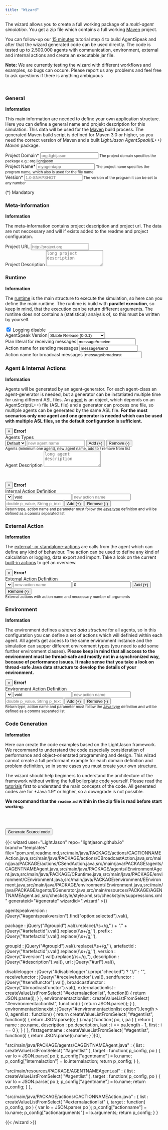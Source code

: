 ```yaml
---
title: "Wizard"
---
```


The wizard allows you to create a full working package of a _multi-agent simulation_. You get a zip file which contains a full working [Maven](https://maven.apache.org/) project. 

<!--more-->

You can follow-up our [15 minutes](/tutorials/agentspeak-in-fifteen-minutes/#build-agentspeak-l-from-the-sources) tutorial step 4 to build AgentSpeak and after that the wizard generated code can be used directly. The code is tested up to 2.500.000 agents with communication, environment, external and internal actions and create an executable jar file.

__Note:__ We are currently testing the wizard with different workflows and examples, so bugs can occure. Please report us any problems and feel free to ask questions if there is anything ambiguous

<br/>

<div class="wizard">

<h3>General</h3>
<section>
<strong>Information</strong>
<p>This main information are needed to define your own application structure. Here you can define a general name and projekt description for this simulation. This data will be used for the <a href="https://maven.apache.org/">Maven</a> build process. The generated Maven build script is defined for Maven 3.0 or higher, so you need the correct version of Maven and a built <i>LightJason AgentSpeak(L++) Maven</i> package.</p>
<p>
    <div class="form-group">
        <label for="groupid">Project Domain*</label>
        <input type="text" class="form-control required" id="groupid" placeholder="org.lightjason" />
        <small class="form-text text-muted">The project domain specifies the package e.g.: org.lightjason</small>
    </div>
    <div class="form-group">
        <label for="artefactid">Project Name*</label>
        <input type="text" class="form-control required" id="artefactid" placeholder="myagentapp" />
        <small class="form-text text-muted">The project name specifies the program name, which also is used for the file name</small>
    </div>
    <div class="form-group">
        <label for="version">Version*</label>
        <input type="text" class="form-control required" id="version" placeholder="1.0-SNAPSHOT" />
        <small class="form-text text-muted">The version of the program it can be set to any number</small>
    </div>
</p>
<p>(*) Mandatory</p>
</section>

<h3>Meta-Information</h3>
<section>
<strong>Information</strong>
<p>The meta-information contains project description and project url. The data are not neccessary and will if exists added to the readme and project configuraton.</p>
<p>
    <div class="form-group">
        <label for="url">Project URL</label>
        <input type="text" class="form-control" id="url" placeholder="http://project.org" />
    </div>
    <div class="form-group">
        <label for="description">Project Description</label>
        <textarea class="form-control" id="description" placeholder="long project description" rows=3></textarea>
    </div>
</p>
</section>

<h3>Runtime</h3>
<section>
<strong>Information</strong>
<p>The <a href="/tutorials/agentspeak-in-fifteen-minutes/#write-your-own-runtime">runtime</a> is the main structure to execute the simulation, so here can you define the main runtime. The runtime is build with <strong>parallel execution</strong>, so keep in mind, that the execution can be return different arguments. The runtime does not contains a (statistical) analysis of, so this must be written by yourself.</p>
<p>
    <div class="form-check">
        <label class="form-check-label">
          <input id="disablelogging" type="checkbox" class="form-check-input" checked /> Logging disable
        </label>
    </div>
    <div class="form-check">   
        <label class="form-check-label">AgentSpeak Version
            <select class="form-control" id="agentspeakversion">
                <option value="0.0.1">Stable Release (0.0.1)</option>
                <option value="0.0.2-SNAPSHOT">Developing Bleeding Edge</option>
            </select>
        </label>            
    </div>
    <div class="form-group">
        <label for="url">Plan literal for receiving messages</label>
        <input type="text" class="form-control required" id="receivefunctor" placeholder="message/receive" value="message/receive" />
    </div>
    <div class="form-group">
        <label for="url">Action name for sending messages</label>
        <input type="text" class="form-control required" id="sendfunctor" placeholder="message/send" value="message/send" />
    </div>    
    <div class="form-group">
        <label for="url">Action name for broadcast messages</label>
        <input type="text" class="form-control required" id="broadcastfunctor" placeholder="message/broadcast" value="message/broadcast" />
    </div>     
</p>
</section>

<h3>Agent & Internal Actions</h3>
<section>
<strong>Information</strong>
<p>Agents will be generated by an agent-generator. For each agent-class an agent-generator is needed, but a generator can be instatiated multiple time for using different ASL files. An <a href="/tutorials/agentspeak-in-fifteen-minutes/#a-id-agentclass-a-agent-class">agent</a> is an object, which depends on an AgentScript(L++) file (ASL file) and a generator can process one file, so multiple agents can be generated by the same ASL file. <strong>For the most scenarios only one agent and one generator is needed which can be used with multiple ASL files, so the default configuration is sufficient.</strong>
</p>
<p>
    <div class="alert alert-danger alert-dismissible fade collapse" role="alert" id="agenterror">
        <button type="button" class="close" data-dismiss="alert" aria-label="Close">
            <span aria-hidden="true">&times;</span>
        </button>
        <strong>Error!</strong> <span class="message"></span>
    </div>
    Agents Types<br/>
    <div class="btn-toolbar" role="group" aria-label="Agent Configuration">        
        <select class="form-control" id="agentlist"><option value='{ "name" : "Default" }'>Default</option></select>
        <input type="text" class="form-control" id="newagent" placeholder="new agent name" />
        <button type="button" class="btn btn-secondary" id="addagent">Add (+)</button>
        <button type="button" class="btn btn-secondary" id="removeagent">Remove (-)</button>
    </div>
    <small class="form-text text-muted">Agents (minimum one agent), new agent name, add to / remove from list</small>
    <br/>
    <div class="form-group">
        <label for="agentdescription">Agent Description</label>
        <textarea class="form-control" id="agentdescription" placeholder="long agent description" rows=3></textarea>
    </div>
</p>
<br/>
<p>
    <div class="alert alert-danger alert-dismissible fade collapse" role="alert" id="internalactionerror">
        <button type="button" class="close" data-dismiss="alert" aria-label="Close">
            <span aria-hidden="true">&times;</span>
        </button>
        <strong>Error!</strong> <span class="message"></span>
    </div>
    Internal Action Definition<br/>
    <div class="btn-toolbar" role="group" aria-label="Agent Internal Actions">
        <select class="form-control" id="internalactionlist"></select>
        <input type="text" class="form-control" id="interalactionreturn" value="void" placeholder="void" />
        <input type="text" class="form-control" id="newinteralaction" placeholder="new action name" />
        <input type="text" class="form-control" id="interalactionparameter" placeholder="double p_value, String p_text" />
        <button type="button" class="btn btn-secondary" id="addinternalaction">Add (+)</button>
        <button type="button" class="btn btn-secondary" id="removeinternalaction">Remove (-)</button>
    </div>
    <small class="form-text text-muted">Return type, action name and parameter must follow the <a href="https://docs.oracle.com/javase/tutorial/java/javaOO/methods.html">Java type</a> definition and will be defined as a comma separated list</small>
</p>
</section>

<h3>External Action</h3>
<section>
<strong>Information</strong>
<p>
The <a href="/tutorials/actions/#what-kind-of-actions-exists">external- or standalone-actions</a> are calls from the agent which can define any kind of behaviour. The action can be used to define any kind of calculation or logging, data export and import. Take a look on the current <a href="/knowledgebase/builtinactions/">built-in actions</a> to get an overview.
</p>
<p>
    <div class="alert alert-danger alert-dismissible fade collapse" role="alert" id="externalactionerror">
        <button type="button" class="close" data-dismiss="alert" aria-label="Close">
            <span aria-hidden="true">&times;</span>
        </button>
        <strong>Error!</strong> <span class="message"></span>
    </div>
    External Action Definition<br/>
    <div class="btn-toolbar" role="group" aria-label="External Action Configuration">        
        <select class="form-control" id="externalactionlist"></select>
        <input type="text" class="form-control" id="newexternalaction" placeholder="new action name"/>
        <input type="text" class="form-control" id="externalactionarguments" value="0"/>
        <button type="button" class="btn btn-secondary" id="addexternalaction">Add (+)</button>
        <button type="button" class="btn btn-secondary" id="removeexternalaction">Remove (-)</button>
    </div>
    <small class="form-text text-muted">External actions with action name and neccessary number of arguments</small>
</p>
</section>

<h3>Environment</h3>
<section>
<strong>Information</strong>
<p>
The environment defines a <i>shared data structure</i> for all agents, so in this configuration you can define a set
of actions which will definied within each agent. All agents get access to the same environment instance and the simulation
can suppor different environment types (you need to add some further environment classes). <strong>Please keep in mind that
all access to the environment must be thread-safe and mostly not in a synchronized way, because of performance issues. It make sense that you take a look on thread-safe Java data structure to develop the details of your environment.</strong>
</p>
<p>
    <div class="alert alert-danger alert-dismissible fade collapse" role="alert" id="environmentactionerror">
        <button type="button" class="close" data-dismiss="alert" aria-label="Close">
            <span aria-hidden="true">&times;</span>
        </button>
        <strong>Error!</strong> <span class="message"></span>
    </div>
    Environment Action Definition<br/>
    <div class="btn-toolbar" role="group" aria-label="Agent Environment Actions">
        <select class="form-control" id="environmentactionlist"></select>
        <input type="text" class="form-control" id="environmentactionreturn" value="void" placeholder="void" />
        <input type="text" class="form-control" id="newenvironmentaction" placeholder="new action name" />
        <input type="text" class="form-control" id="environmentactionparameter" placeholder="double p_value, String p_text" />
        <button type="button" class="btn btn-secondary" id="addenvironmentaction">Add (+)</button>
        <button type="button" class="btn btn-secondary" id="removeenvironmentaction">Remove (-)</button>
    </div>
    <small class="form-text text-muted">Return type, action name and parameter must follow the <a href="https://docs.oracle.com/javase/tutorial/java/javaOO/methods.html">Java type</a> definition and will be defined as a comma separated list</small>
</p>
</section>

<h3>Code Generation</h3>
<section>
<strong>Information</strong><br/>
<p>Here can create the code examples based on the LightJason framework. We recommand to understand the code especially consideration of performance and object-orientated programming and design. This wizad cannot create a full performant example for each domain definition and problem definition, so in some cases you must create your own structure.</p>
<p>
The wizard should help beginners to understand the architecture of the framework without writing the full <a href="https://en.wikipedia.org/wiki/Boilerplate_code">boilerplate code</a> yourself. Please read the <a href="/tutorials">tutorials</a> first to understand the main concepts of the code. All generated codes are for *Java 1.9* or higher, so a downgrade is not possible.
</p>
<p><strong>We recommand that the <code>readme.md</code> within in the zip file is read before start working.</strong></p>
<br/><br/>
<p>
<button type="button" class="btn btn-secondary btn-lg btn-block" id="generate">Generate Source code</button>
</p>
</section>

</div>

{{< wizard user="LightJason" repo="lightjason.github.io" branch="templates" file="pom.xml,readme.md,src/main/java/PACKAGE/actions/CACTIONNAMEAction.java,src/main/java/PACKAGE/actions/CBroadcastAction.java,src/main/java/PACKAGE/actions/CSendAction.java,src/main/java/PACKAGE/agents/CAGENTNAMEAgent.java,src/main/java/PACKAGE/agents/IEnvironmentAgent.java,src/main/java/PACKAGE/CRuntime.java,src/main/java/PACKAGE/environment/CEnvironment.java,src/main/java/PACKAGE/environment/EEnvironment.java,src/main/java/PACKAGE/environment/IEnvironment.java,src/main/java/PACKAGE/agents/EGenerator.java,src/main/resources/PACKAGE/AGENTNAMEAgent.asl,src/checkstyle/style.xml,src/checkstyle/suppressions.xml" generateid="#generate" wizardid=".wizard" >}}

agentspeakversion       : jQuery("#agentspeakversion").find("option:selected").val(),

package                 : jQuery("#groupid").val().replace(/\s+/g,'') + "." + jQuery("#artefactid").val().replace(/\s+/g,''),
prefix                  : jQuery("#artefactid").val().replace(/\s+/g,''),

groupid                 : jQuery("#groupid").val().replace(/\s+/g,''),
artefactid              : jQuery("#artefactid").val().replace(/\s+/g,''),
version                 : jQuery("#version").val().replace(/\s+/g,''),
description             : jQuery("#description").val(),
url                     : jQuery("#url").val(),

disablelogger           : jQuery("#disablelogger").prop("checked") ? "//" : "",
receivefunctor          : jQuery("#receivefunctor").val(),
sendfunctor             : jQuery("#sendfunctor").val(),
broadcastfunctor        : jQuery("#broadcastfunctor").val(),
externalactionlist      : createValueListFromSelect( "#externalactionlist", function(i) { return JSON.parse(i); } ),
environmentactionlist   : createValueListFromSelect( "#environmentactionlist", function(i) { return JSON.parse(i); } ),
environmentactionexist  : jQuery("#environmentactionlist option").length > 0,
agentlist               : function() { return createValueListFromSelect( "#agentlist", function(i) { return JSON.parse(i); } ).map( function( po, i, pa ) { return { name : po.name, description : po.description, last : i == pa.length - 1, first : i == 0 }; } ) },
firstagentname	        : createValueListFromSelect( "#agentlist", function(i) { return JSON.parse(i).name; } )[0],


"src/main/java/PACKAGE/agents/CAGENTNAMEAgent.java" : { list : createValueListFromSelect( "#agentlist" ), target : function( p_config, po ) { var lo = JSON.parse( po ); p_config["agentname"] = lo.name; p_config["internalaction"] = lo.internalaction; return p_config; } },

"src/main/resources/PACKAGE/AGENTNAMEAgent.asl" : { list : createValueListFromSelect( "#agentlist" ), target : function( p_config, po ) { var lo = JSON.parse( po ); p_config["agentname"] = lo.name; return p_config; } },

"src/main/java/PACKAGE/actions/CACTIONNAMEAction.java" : { list : createValueListFromSelect( "#externalactionlist" ), target : function( p_config, po ) { var lo = JSON.parse( po ); p_config["actionname"] = lo.name;  p_config["actionarguments"] = lo.arguments; return p_config; } }

{{< /wizard >}}

<script>
jQuery(function() {

    // --- helper fucntion section -----------------------------------------------------------------------------------------    

    var showmessage = function( pc_id, pc_text, pl_condition )
    {
        jQuery(pc_id).removeClass("show");
        Array.prototype.slice.call(arguments, 3).forEach(function(i) { jQuery(i).removeClass("error"); });

        if (pl_condition)
        {
            Array.prototype.slice.call(arguments, 3).forEach(function(i) { jQuery(i).addClass("error"); });
            jQuery(pc_id + " > .message").text( pc_text );
            jQuery(pc_id).addClass("show");
        }

        return pl_condition;
    }


    var checkjsonoption = function( pc_id, pc_key, px_value )
    {
        return jQuery(pc_id + " option").filter(function(i) { return JSON.parse(jQuery(this).val())[pc_key] == px_value;  } );
    }


    // --- agent section ---------------------------------------------------------------------------------------------------
    
    jQuery("#addagent").click( function() {
    
        var lc = jQuery("#newagent").val().trim();
        if (  ( !showmessage("#agenterror", "Agent name need not to be empty", lc.length == 0, "#newagent" ) ) 
           && ( !showmessage("#agenterror", "Agent with an equal name exists", checkjsonoption("#agentlist", "name", lc ).length > 0, "#newagent" ) )  )
            {
                jQuery("#newagent").val(null);
                jQuery("#agentlist").append( jQuery( "<option>", { value: JSON.stringify( { name : lc } ), text: lc } ) ); 
            }

    } );
    
    jQuery("#removeagent").click( function() {

        if ( !showmessage("#agenterror", "You need at least one agent, so the agent at the list cannot be removed", jQuery("#agentlist option").length == 1 ) )
            jQuery("#agentlist").find("option:selected").remove(); 

    });

    jQuery("#agentdescription").change( function() {
    
        var lo_domagent = jQuery("#agentlist").find("option:selected");
        
        var lo = JSON.parse( lo_domagent.val() );
        lo.description = jQuery(this).val();
        lo_domagent.val( JSON.stringify(lo) );

    });

    jQuery("#agentlist").change( function() {
    
        jQuery("#internalactionlist").empty();
        jQuery("#agentdescription").val(null);

        var lo = JSON.parse( jQuery(this).val() );
        if ( lo.internalaction )
            lo.internalaction.forEach( function(i) { jQuery("#internalactionlist").append( jQuery( "<option>", { value: i.name, text: i.name } ) ); } );
        if ( lo.description )
            jQuery("#agentdescription").val( lo.description );
    
    });



    // --- internal action - agent section ---------------------------------------------------------------------------------
    
    jQuery("#addinternalaction").click( function() {
    
        var lc_return = jQuery("#interalactionreturn").val().trim();
        var lc_name = jQuery("#newinteralaction").val().trim().toLowerCase();

        if (  ( showmessage("#internalactionerror", "Action return argument need not to be empty", lc_return.length == 0, "#interalactionreturn" ) )
           || ( showmessage("#internalactionerror", "Action name need not to be empty", lc_name.length == 0, "#newinteralaction" ) )
           || ( showmessage("#internalactionerror", "An actions with an equal name exists", jQuery("#internalactionlist option[value='" + lc_name + "']").length > 0 ) )  )
           return;

        var lo_agent = JSON.parse( jQuery("#agentlist").find("option:selected").val() );
        if ( !Array.isArray(lo_agent.internalaction) )
            lo_agent.internalaction = [];
            
        lo_agent.internalaction.push({
            "name"       : lc_name,
            "return"     : lc_return,
            "passreturn" : lc_return != "void",
            "argument"   : jQuery("#interalactionparameter").val().trim() 
        });

        jQuery("#agentlist").find("option:selected").val( JSON.stringify( lo_agent ) ); 
        jQuery("#internalactionlist").append( jQuery( "<option>", { value: lc_name, text: lc_name } ) );

        jQuery("#interalactionparameter").val(null);
        jQuery("#interalactionreturn").val( jQuery("#interalactionreturn").attr("placeholder") );
        jQuery("#newinteralaction").val(null)
    });

    jQuery("#removeinternalaction").click( function() {

        if ( showmessage("#internalactionerror", "Internal action is empty, cannot remove data", jQuery("#internalactionlist option").length == 0 ) )
            return;

        var lc_name = jQuery("#internalactionlist").find("option:selected").val();
        jQuery("#internalactionlist").find("option:selected").remove();

        var lo_agent = JSON.parse( jQuery("#agentlist").find("option:selected").val() );
        if ( !Array.isArray(lo_agent.internalaction) )
            return;

        lo_agent.internalaction = lo_agent.internalaction.filter(function(i) { return i.name != lc_name; } );
        jQuery("#agentlist").find("option:selected").val( JSON.stringify( lo_agent ) );          
    
    });
    
    

    // --- external action -------------------------------------------------------------------------------------------------
    
    jQuery("#addexternalaction").click( function() {

        var lc_name = jQuery("#newexternalaction").val().trim();

        if (  ( showmessage("#externalactionerror", "External action name is empty, cannot add data", lc_name.length == 0, "#newexternalaction" ) )
           || ( showmessage("#externalactionerror", "An actions with an equal name exists", checkjsonoption("#externalactionlist", "name", lc_name ).length > 0, "#newexternalaction" ) )  )
            return;

        var ln_arguments = Math.round( Math.abs( parseInt(jQuery("#externalactionarguments").val().trim()) ) );
        ln_arguments = ln_arguments ? ln_arguments : 0;

        jQuery("#externalactionlist").append( jQuery("<option>", { value: JSON.stringify( { name : lc_name, arguments: ln_arguments } ), text: lc_name } ) );
        jQuery("#newexternalaction").val(null);
            
    });
    
    jQuery("#removeexternalaction").click( function() {

        if ( showmessage("#externalactionerror", "External action is empty, cannot remove data", jQuery("#externalactionlist option").length == 0 ) )
            return;

        jQuery("#externalactionlist").find("option:selected").remove(); 

    });


    // --- environment action ----------------------------------------------------------------------------------------------

    jQuery("#addenvironmentaction").click( function() {

        var lc_return = jQuery("#environmentactionreturn").val().trim();
        var lc_name = jQuery("#newenvironmentaction").val().trim().toLowerCase();

        if (  ( showmessage("#environmentactionerror", "Action return argument need not to be empty", lc_return.length == 0, "#environmentactionreturn" ) )
           || ( showmessage("#environmentactionerror", "Action name need not to be empty", lc_name.length == 0, "#newenvironmentaction" ) )  )
           return;

        var lc_returndefault = null;
        switch (lc_return)
        {
            case "char" :
            case "byte" :
            case "short" :
            case "int" :
            case "long" :
            case "float" :
            case "double" :
                lc_returndefault = "0";
                break;

            case "boolean" :
                lc_returndefault = "false";
                break;

            case "void" :
                lc_returndefault = null;
                break;

            default:
                lc_returndefault = "null";
                break;
        }

        jQuery("#environmentactionlist").append( jQuery( "<option>", {         
            text  : lc_name, 
            value : JSON.stringify({
                        "name"          : lc_name,
                        "return"        : lc_return,
                        "returndefault" : lc_returndefault,
                        "passreturn"    : lc_return != "void",
                        "argument"      : jQuery("#environmentactionparameter").val().trim(),
                        "passargument"  : jQuery("#environmentactionparameter").val().trim().split(/,(?![^\<]*\>)/g).map(function(i) { return i.split(" ").pop(-1); }).join(", ")
            })
        } ) );

        jQuery("#environmentactionparameter").val(null);
        jQuery("#environmentactionreturn").val( jQuery("#environmentactionreturn").attr("placeholder") );
        jQuery("#newenvironmentaction").val(null)
    })

    jQuery("#removeenvironmentaction").click( function() {

        if ( showmessage("#environmentactionerror", "Environment action is empty, cannot remove data", jQuery("#environmentactionlist option").length == 0 ) )
            return;

        jQuery("#environmentactionlist").find("option:selected").remove(); 

    });
    
} );
</script>
